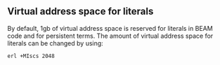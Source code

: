 ## Virtual address space for literals

By default, 1gb of virtual address space is reserved for literals in BEAM code and for persistent terms.
The amount of virtual address space for literals can be changed by using:
```
erl +MIscs 2048
```
